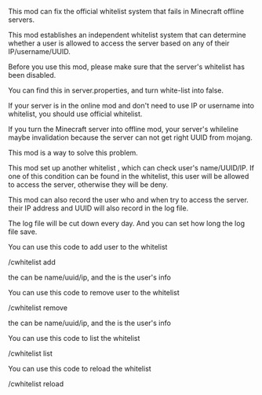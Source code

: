 This mod can fix the official whitelist system that fails in Minecraft offline servers.

This mod establishes an independent whitelist system that can determine whether a user is allowed to access the server based on any of their IP/username/UUID.

Before you use this mod, please make sure that the server's whitelist has been disabled.

You can find this in server.properties, and turn white-list into false.

If your server is in the online mod and don't need to use IP or username into whitelist, you should use official whitelist.

If you turn the Minecraft server into offline mod, your server's whileline maybe invalidation because the server can not get right UUID from mojang.

This mod is a way to solve this problem.

This mod set up another whitelist , which can check user's name/UUID/IP. If one of this condition can be found in the whitelist, this user will be allowed to access the server, otherwise they will be deny.

This mod can also record the user who and when try to access the server. their IP address and UUID will also record in the log file.

The log file will be cut down every day. And you can set how long the log file save.

You can use this code to add user to the whitelist

/cwhitelist add <type> <volum>

the <type> can be name/uuid/ip, and the <volum> is the user's info

You can use this code to remove user to the whitelist

/cwhitelist remove <type> <volum>

the <type> can be name/uuid/ip, and the <volum> is the user's info

You can use this code to list the whitelist

/cwhitelist list

You can use this code to reload the whitelist

/cwhitelist reload
